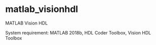 # matlab_visionhdl
MATLAB Vision HDL

System requirement: MATLAB 2018b, HDL Coder Toolbox, Vision HDL Toolbox
